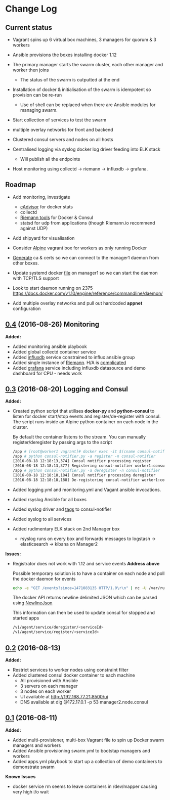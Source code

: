 # Change Log

## Current status
- Vagrant spins up 6 virtual box machines, 3 managers for quorum & 3 workers
- Ansible provisions the boxes installing docker 1.12
- The primary manager starts the swarm cluster, each other manager and worker then joins
  - The status of the swarm is outputted at the end
- Installation of docker & initialisation of the swarm is idempotent so provision can be re-run
  - Use of shell can be replaced when there are Ansible modules for managing swarm.
- Start collection of services to test the swarm
- multiple overlay networks for front and backend
- Clustered consul servers and nodes on all hosts
- Centralised logging via syslog docker log driver feeding into ELK stack
  - Will publish all the endpoints

- Host monitoring using collectd -> riemann -> influxdb -> grafana.

## Roadmap
- Add monitoring, investigate
    - [cAdvisor](https://github.com/google/cadvisor) for docker stats
    - collectd
    - [Riemann tools](https://github.com/riemann/riemann-tools) for Docker & Consul
    - statsd for udp from applications (though Riemann.io recommend against UDP)

- Add shipyard for visualisation
- Consider [Alpine](https://github.com/maier/vagrant-alpine) vagrant box for workers as only running Docker

- [Generate](https://galaxy.ansible.com/ansible/secure-docker-daemon/) ca & certs so we can connect to the manager1 daemon from other boxes.
- Update systemd docker [file](https://docs.docker.com/engine/admin/systemd/) on manager1 so we can start the daemon with TCP/TLS support

- Look to start daemon running on 2375 https://docs.docker.com/v1.10/engine/reference/commandline/daemon/

- Add multiple overlay networks and pull out hardcoded **appnet** configuration

## [0.4](https://github.com/jamesdmorgan/vagrant-ansible-docker-swarm/releases/tag/v0.4) (2016-08-26) Monitoring

**Added:**

- Added monitoring ansible playbook
- Added global collectd container service
- Added [influxdb](https://influxdata.com/) service constrained to influx ansible group
- Added single instance of [Riemann](http://riemann.io). H/A is [complicated](https://groups.google.com/forum/m/#!topic/riemann-users/pkMk0aWIjqo)
- Added [grafana](https://grafana.net/) service including influxdb datasource and demo dashboard for CPU - needs work

## [0.3](https://github.com/jamesdmorgan/vagrant-ansible-docker-swarm/releases/tag/v0.3) (2016-08-20) Logging and Consul

**Added:**
- Created python script that utilises **docker-py** and **python-consul** to listen for docker start/stop events
and register/de-register with consul. The script runs inside an Alpine python container on each node in the cluster.

    By default the container listens to the stream. You can manually register/deregister by passing args to the script

    ```bash
    /app # [root@worker1 vagrant]# docker exec -it $(cname consul-notifier) /bin/ash
    /app # python consul-notifier.py -a register -n consul-notifier
    [2016-08-18 12:18:13,374] Consul notifier processing register
    [2016-08-18 12:18:13,377] Registering consul-notifier worker1:consul-notifier:80 port 80
    /app # python consul-notifier.py -a deregister -n consul-notifier
    [2016-08-18 12:18:18,184] Consul notifier processing deregister
    [2016-08-18 12:18:18,188] De-registering consul-notifier worker1:consul-notifier:80
    ```

- Added logging.yml and monitoring.yml and Vagant ansible invocations.
- Added rsyslog Ansible for all boxes
- Added syslog driver and [tags](https://docs.docker.com/engine/admin/logging/log_tags/) to consul-notifier
- Added syslog to all services
- Added rudimentary ELK stack on 2nd Manager box
    - rsyslog runs on every box and forwards messages to logstash -> elasticsearch -> kibana on Manager2


**Issues:**

- Registrator does not work with 1.12 and service events **Address above**

    Possible temporary solution is to have a container on each node and poll the docker daemon for events

    ```bash
    echo -e "GET /events?since=1471083135 HTTP/1.0\r\n" | nc -U /var/run/docker.sock
    ```

    The docker API returns newline delimited JSON which can be parsed using [NewlineJson](https://pypi.python.org/pypi/NewlineJSON/1.0)

    This information can then be used to update consul for stopped and started apps

    ```bash
    /v1/agent/service/deregister/<serviceId>
    /v1/agent/service/register/<serviceId>
    ```

## [0.2](https://github.com/jamesdmorgan/vagrant-ansible-docker-swarm/releases/tag/v0.2) (2016-08-13)

**Added:**
- Restrict services to worker nodes using constraint filter
- Added clustered consul docker container to each machine
    - All provisioned with Ansible
    - 3 servers on each manager
    - 3 nodes on each worker
    - UI available at http://192.168.77.21:8500/ui
    - DNS available at dig @172.17.0.1 -p 53 manager2.node.consul

## [0.1](https://github.com/jamesdmorgan/vagrant-ansible-docker-swarm/releases/tag/v0.1) (2016-08-11)

**Added:**
- Added multi-provisioner, multi-box Vagrant file to spin up Docker swarm managers and workers
- Added Ansible provisioning swarm.yml to bootstap managers and workers
- Added apps.yml playbook to start up a collection of demo containers to demonstrate swarm

**Known Issues**
- docker service rm seems to leave containers in /dev/mapper causing very high i/o wait
